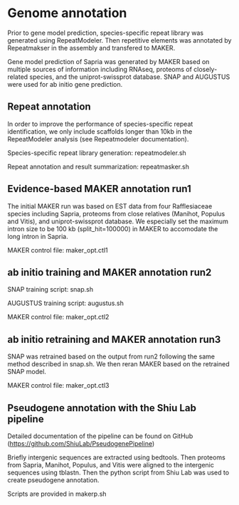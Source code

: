 Genome annotation
===============
Prior to gene model prediction, species-specific repeat library was generated using RepeatModeler. Then repetitive elements was annotated by Repeatmakser in the assembly and transfered to MAKER.

Gene model prediction of Sapria was generated by MAKER based on multiple sources of information including RNAseq, proteoms of closely-related species, and the uniprot-swissprot database. SNAP and AUGUSTUS were used for ab initio gene prediction.

Repeat annotation
------------
In order to improve the performance of species-specific repeat identification, we only include scaffolds longer than 10kb in the RepeatModeler analysis (see Repeatmodeler documentation).

Species-specific repeat library generation: repeatmodeler.sh

Repeat annotation and result summarization: repeatmasker.sh

Evidence-based MAKER annotation run1
------------
The initial MAKER run was based on EST data from four Rafflesiaceae species including Sapria, proteoms from close relatives (Manihot, Populus and Vitis), and uniprot-swissprot database. We especially set the maximum intron size to be 100 kb (split_hit=100000) in MAKER to accomodate the long intron in Sapria. 

MAKER control file: maker_opt.ctl1

ab initio training and MAKER annotation run2
------------
SNAP training script: snap.sh

AUGUSTUS training script: augustus.sh

MAKER control file: maker_opt.ctl2

ab initio retraining and MAKER annotation run3
------------
SNAP was retrained based on the output from run2 following the same method described in snap.sh. We then reran MAKER based on the retrained SNAP model.

MAKER control file: maker_opt.ctl3

Pseudogene annotation with the Shiu Lab pipeline
------------
Detailed documentation of the pipeline can be found on GitHub (https://github.com/ShiuLab/PseudogenePipeline)

Briefly intergenic sequences are extracted using bedtools. Then proteoms from Sapria, Manihot, Populus, and Vitis were aligned to the intergenic sequences using tblastn. Then the python script from Shiu Lab was used to create pseudogene annotation. 

Scripts are provided in makerp.sh